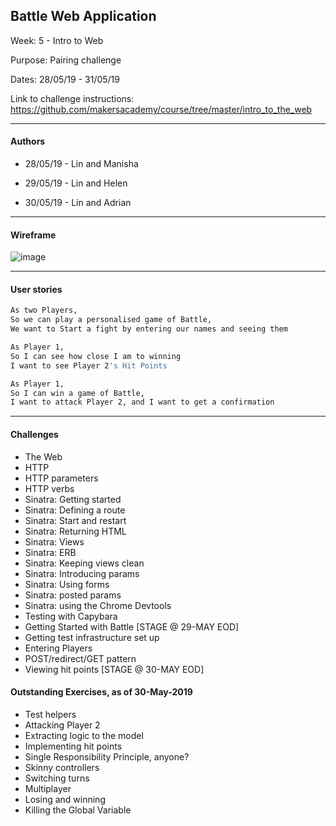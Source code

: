 ## Battle Web Application

Week: 5 - Intro to Web

Purpose: Pairing challenge 

Dates: 28/05/19 - 31/05/19

Link to challenge instructions: https://github.com/makersacademy/course/tree/master/intro_to_the_web

--------------------------

#### Authors

* 28/05/19 - Lin and Manisha

* 29/05/19 - Lin and Helen

* 30/05/19 - Lin and Adrian

-------------------------
#### Wireframe

![image](https://github.com/makersacademy/course/blob/master/intro_to_the_web/images/battle_final_mockup.png?raw=true)


------------------------
#### User stories

```bash
As two Players,
So we can play a personalised game of Battle,
We want to Start a fight by entering our names and seeing them
```
```bash
As Player 1,
So I can see how close I am to winning
I want to see Player 2's Hit Points
```
```bash
As Player 1,
So I can win a game of Battle,
I want to attack Player 2, and I want to get a confirmation
```

------------------------
#### Challenges

- The Web
- HTTP
- HTTP parameters
- HTTP verbs
- Sinatra: Getting started
- Sinatra: Defining a route
- Sinatra: Start and restart
- Sinatra: Returning HTML
- Sinatra: Views
- Sinatra: ERB
- Sinatra: Keeping views clean
- Sinatra: Introducing params
- Sinatra: Using forms
- Sinatra: posted params
- Sinatra: using the Chrome Devtools
- Testing with Capybara
- Getting Started with Battle [STAGE @ 29-MAY EOD]
- Getting test infrastructure set up
- Entering Players
- POST/redirect/GET pattern
- Viewing hit points [STAGE @ 30-MAY EOD]

#### Outstanding Exercises, as of 30-May-2019

- Test helpers
- Attacking Player 2
- Extracting logic to the model
- Implementing hit points
- Single Responsibility Principle, anyone?
- Skinny controllers
- Switching turns
- Multiplayer
- Losing and winning
- Killing the Global Variable
